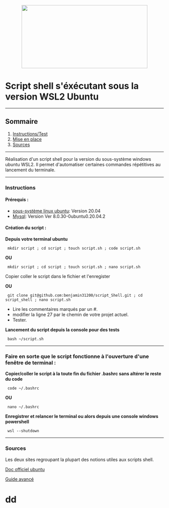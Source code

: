 <p align = "center">
  <img src = "https://th.bing.com/th/id/OIP.bMPJwMQjUjRQi4lImi4iRwHaDH?w=300&h=146&c=7&r=0&o=5&pid=1.7" width = 400 height="200">
</p>

# Script shell s'éxécutant sous la version WSL2 Ubuntu
***
## Sommaire
1. [Instructions/Test](#general-info)
2. [Mise en place](#mise-en-place)
3. [Sources](#sources)
***
Réalisation d'un script shell pour la version du sous-système windows ubuntu WSL2.
Il permet d'automatiser certaines commandes répétitives au lancement du terminale.
***

### Instructions
<a name="general-info"></a>
#### Prérequis :
* [sous-système linux ubuntu](https://docs.microsoft.com/fr-fr/windows/wsl/install): Version 20.04
* [Mysql](https://harshityadav95.medium.com/installing-mysql-in-ubuntu-linux-windows-subsystem-for-linux-from-scratch-d5771a4a2496): Version Ver 8.0.30-0ubuntu0.20.04.2

#### Création du script :
**Depuis votre terminal ubuntu**
```
 mkdir script ; cd script ; touch script.sh ; code script.sh
```
**OU**
```
 mkdir script ; cd script ; touch script.sh ; nano script.sh
```
Copier coller le script dans le fichier et l'enregister

**OU**
```
 git clone git@github.com:benjamin31200/script_Shell.git ; cd script_shell ; nano script.sh
```

* Lire les commentaires marqués par un #.
* modifier la ligne 27 par le chemin de votre projet actuel.
* Tester.


**Lancement du script depuis la console pour des tests**
```
 bash ~/script.sh
```
***
### Faire en sorte que le script fonctionne à l'ouverture d'une fenêtre de terminal :
<a name="mise-en-place"></a>
**Copier/coller le script à la toute fin du fichier .bashrc sans altérer le reste du code**
```
 code ~/.bashrc
```
**OU**
```
 nano ~/.bashrc
```
**Enregistrer et relancer le terminal ou alors depuis une console windows powershell**
```
 wsl --shutdown
```
***
### Sources
<a name="sources"></a>
Les deux sites regroupant la plupart des notions utiles aux scripts shell.

[Doc officiel ubuntu](https://doc.ubuntu-fr.org/tutoriel/script_shell)

[Guide avancé](https://abs.traduc.org/abs-fr/index.html)
# dd
